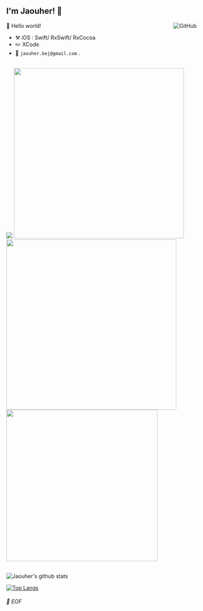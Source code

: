 ## I'm Jaouher! :wave:

<a href="https://github.com/jaouherbejaoui"><img align="right" alt="GitHub" src="https://img.shields.io/badge/dynamic/json?logo=github&label=GitHub+Followers&labelColor=282c34&color=181717&query=%24.data.totalSubs&url=https%3A%2F%2Fapi.spencerwoo.com%2Fsubstats%2F%3Fsource%3Dgithub%26queryKey%3DChungZH&longCache=true"/></a>

🎊 Hello world!

- :hammer_and_pick: iOS : Swift/ RxSwift/ RxCocoa
- :pencil2: XCode
- :email: `jaouher.bej@gmail.com` .

<br>
<a href="https://www.linkedin.com/in/jaouher-bejaoui/"><img src="https://github-readme-linkedin-psi.vercel.app/user?username=jaouher-bejaoui" /></a>
<img src="https://github-readme-linkedin-psi.vercel.app/experience?username=jaouher-bejaoui&limit=6" width="450" />
<div align="left">
<img src="https://github-readme-linkedin-psi.vercel.app/education?username=jaouher-bejaoui" width="450" />
<img src="https://github-readme-linkedin-psi.vercel.app/languages?username=jaouher-bejaoui" width="400"/>
</div>
<br>

![Jaouher's github stats](https://github-readme-stats.vercel.app/api?username=jaouherbejaoui&hide=stars&theme=graywhite&show_icons=true)

[![Top Langs](https://github-readme-stats.vercel.app/api/top-langs/?username=jaouherbejaoui&exclude_repo=Formation-ContentProvider)](https://github.com/jaouherbejaoui)
###### 💾 EOF
